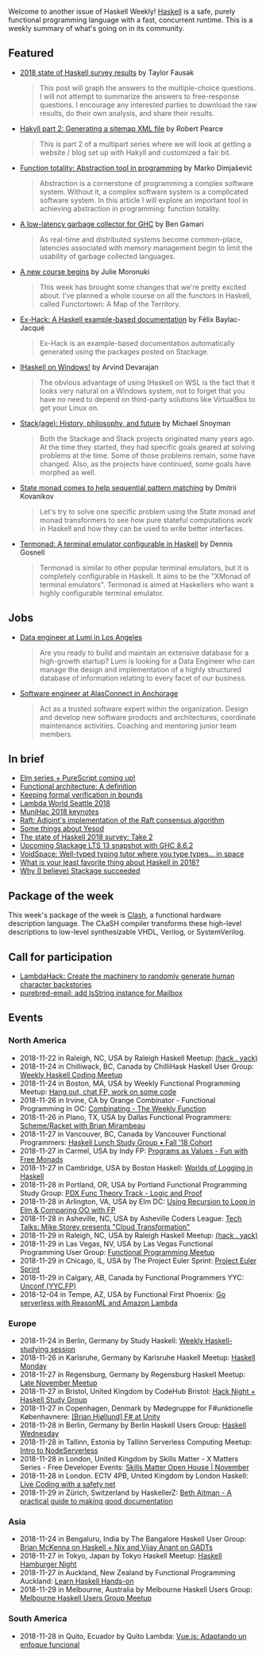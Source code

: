 <!-- 2018-11-22 -->

Welcome to another issue of Haskell Weekly!
[Haskell](https://www.haskell.org) is a safe, purely functional programming language with a fast, concurrent runtime.
This is a weekly summary of what's going on in its community.

## Featured

-   [2018 state of Haskell survey results](https://taylor.fausak.me/2018/11/18/2018-state-of-haskell-survey-results/) by Taylor Fausak

    > This post will graph the answers to the multiple-choice questions. I will not attempt to summarize the answers to free-response questions. I encourage any interested parties to download the raw results, do their own analysis, and share their results.

-   [Hakyll part 2: Generating a sitemap XML file](https://robertwpearce.com/hakyll-pt-2-generating-a-sitemap-xml-file.html) by Robert Pearce

    > This is part 2 of a multipart series where we will look at getting a website / blog set up with Hakyll and customized a fair bit.

-   [Function totality: Abstraction tool in programming](https://dimjasevic.net/marko/2018/11/20/function-totality-abstraction-tool-in-programming/) by Marko Dimjašević

    > Abstraction is a cornerstone of programming a complex software system. Without it, a complex software system is a complicated software system. In this article I will explore an important tool in achieving abstraction in programming: function totality.

-   [A low-latency garbage collector for GHC](https://bgamari.github.io/posts/2018-11-18-nonmoving-gc-for-ghc.html) by Ben Gamari

    > As real-time and distributed systems become common-place, latencies associated with memory management begin to limit the usability of garbage collected languages.

-   [A new course begins](https://typeclasses.com/news/2018-11-new-course-functortown) by Julie Moronuki

    > This week has brought some changes that we're pretty excited about. I've planned a whole course on all the functors in Haskell, called Functortown: A Map of the Territory.

-   [Ex-Hack: A Haskell example-based documentation](https://alternativebit.fr/posts/haskell/ex-hack-alpha/) by Félix Baylac-Jacqué

    > Ex-Hack is an example-based documentation automatically generated using the packages posted on Stackage.

-   [IHaskell on Windows!](https://blog.ramdoot.in/ihaskell-on-windows-c549e6442262) by Arvind Devarajan

    > The obvious advantage of using IHaskell on WSL is the fact that it looks very natural on a Windows system, not to forget that you have no need to depend on third-party solutions like VirtualBox to get your Linux on.

-   [Stack(age): History, philosophy, and future](https://www.snoyman.com/blog/2018/11/stackage-history-philosophy-future) by Michael Snoyman

    > Both the Stackage and Stack projects originated many years ago. At the time they started, they had specific goals geared at solving problems at the time. Some of those problems remain, some have changed. Also, as the projects have continued, some goals have morphed as well.

-   [State monad comes to help sequential pattern matching](https://kowainik.github.io/posts/2018-11-18-state-pattern-matching) by Dmitrii Kovanikov

    > Let's try to solve one specific problem using the State monad and monad transformers to see how pure stateful computations work in Haskell and how they can be used to write better interfaces.

-   [Termonad: A terminal emulator configurable in Haskell](https://functor.tokyo/blog/2018-11-15-termonad) by Dennis Gosnell

    > Termonad is similar to other popular terminal emulators, but it is completely configurable in Haskell. It aims to be the "XMonad of terminal emulators". Termonad is aimed at Haskellers who want a highly configurable terminal emulator.

## Jobs

-   [Data engineer at Lumi in Los Angeles](https://www.lumi.com/jobs/data-engineer)

    > Are you ready to build and maintain an extensive database for a high-growth startup? Lumi is looking for a Data Engineer who can manage the design and implementation of a highly structured database of information relating to every facet of our business.

-   [Software engineer at AlasConnect in Anchorage](https://alasconnect.com/jobs.html)

    > Act as a trusted software expert within the organization. Design and develop new software products and architectures, coordinate maintenance activities. Coaching and mentoring junior team members.

## In brief

-   [Elm series + PureScript coming up!](https://mmhaskell.com/blog/2018/11/19/elm-series-purescript-coming-up)
-   [Functional architecture: A definition](https://blog.ploeh.dk/2018/11/19/functional-architecture-a-definition/)
-   [Keeping formal verification in bounds](https://doisinkidney.com/posts/2018-11-20-fast-verified-structures.html)
-   [Lambda World Seattle 2018](https://www.youtube.com/playlist?list=PL4yAk3UBuBSo8BMnuUPteqj-AJL26tdAs)
-   [MuniHac 2018 keynotes](https://www.youtube.com/playlist?list=PLxxF72uPfQVQ0jz5faMjPbikBIyy1x0n7)
-   [Raft: Adjoint's implementation of the Raft consensus algorithm](https://github.com/adjoint-io/raft/tree/e66accb71e8f883f922368203ecd56ca725e3d71)
-   [Some things about Yesod](https://siskam.link/2018-11-14-some-things-about-yesod.html)
-   [The state of Haskell 2018 survey: Take 2](https://medium.com/barely-functional/the-state-of-haskell-2018-survey-60155f5c1b14)
-   [Upcoming Stackage LTS 13 snapshot with GHC 8.6.2](https://www.stackage.org/blog/2018/11/upcoming-lts-13-ghc-8-6-2)
-   [VoidSpace: Well-typed typing tutor where you type types... in space](https://github.com/ChrisPenner/void-space/tree/0058a78334921cd3efa425c53e900e173c3e3a5f)
-   [What is your least favorite thing about Haskell in 2018?](https://medium.com/@snoyjerk/least-favorite-thing-about-haskal-ef8f80f30733)
-   [Why (I believe) Stackage succeeded](https://www.snoyman.com/blog/2018/11/why-i-believe-stackage-succeeded)

## Package of the week

This week's package of the week is [Clash](https://clash-lang.org),
a functional hardware description language.
The CλaSH compiler transforms these high-level descriptions to low-level synthesizable VHDL, Verilog, or SystemVerilog.

## Call for participation

-   [LambdaHack: Create the machinery to randomly generate human character backstories](https://github.com/LambdaHack/LambdaHack/issues/153)
-   [purebred-email: add IsString instance for Mailbox](https://github.com/purebred-mua/purebred-email/issues/18)

## Events

### North America

- 2018-11-22 in Raleigh, NC, USA by Raleigh Haskell Meetup: [(hack . yack)](https://www.meetup.com/Raleigh-Haskell-Meetup/events/dlwjgqyxpbdc/)
- 2018-11-24 in Chilliwack, BC, Canada by ChilliHask Haskell User Group: [Weekly Haskell Coding Meetup](https://www.meetup.com/BC-HUG/events/hdqxbqyxpbgc/)
- 2018-11-24 in Boston, MA, USA by Weekly Functional Programming Meetup: [Hang out, chat FP, work on some code](https://www.meetup.com/Weekly-Functional-Programming-Meetup/events/vdlnqpyxpbgc/)
- 2018-11-26 in Irvine, CA by Orange Combinator - Functional Programming In OC: [Combinating - The Weekly Function](https://www.meetup.com/orange-combinator/events/lxvjrpyxpbjc/)
- 2018-11-26 in Plano, TX, USA by Dallas Functional Programmers: [Scheme/Racket with Brian Mirambeau](https://www.meetup.com/Dallas-Functional-Programmers/events/wtpfqpyxpbjc/)
- 2018-11-27 in Vancouver, BC, Canada by Vancouver Functional Programmers: [Haskell Lunch Study Group • Fall '18 Cohort](https://www.meetup.com/Vancouver-Functional-Programmers/events/jdnlhqyxpbkc/)
- 2018-11-27 in Carmel, USA by Indy FP: [Programs as Values - Fun with Free Monads](https://www.meetup.com/Indy-FP/events/256189856/)
- 2018-11-27 in Cambridge, USA by Boston Haskell: [Worlds of Logging in Haskell](https://www.meetup.com/Boston-Haskell/events/256227756/)
- 2018-11-28 in Portland, OR, USA by Portland Functional Programming Study Group: [PDX Func Theory Track - Logic and Proof](https://www.meetup.com/Portland-Functional-Programming-Study-Group/events/mpwwbqyxpblc/)
- 2018-11-28 in Arlington, VA, USA by Elm DC: [Using Recursion to Loop in Elm & Comparing OO with FP](https://www.meetup.com/elm-dc/events/plsggqyxpblc/)
- 2018-11-28 in Asheville, NC, USA by Asheville Coders League: [Tech Talks: Mike Storey presents "Cloud Transformation"](https://www.meetup.com/Asheville-Coders-League/events/255957365/)
- 2018-11-29 in Raleigh, NC, USA by Raleigh Haskell Meetup: [(hack . yack)](https://www.meetup.com/Raleigh-Haskell-Meetup/events/dlwjgqyxpbmc/)
- 2018-11-29 in Las Vegas, NV, USA by Las Vegas Functional Programming User Group: [Functional Programming Meetup](https://www.meetup.com/las-vegas-functional-programming/events/jkznkqyxpbmc/)
- 2018-11-29 in Chicago, IL, USA by The Project Euler Sprint: [Project Euler Sprint](https://www.meetup.com/Project-Euler-Sprint/events/ngwzxmyxpbmc/)
- 2018-11-29 in Calgary, AB, Canada by Functional Programmers YYC: [Unconf (YYC.FP)](https://www.meetup.com/Functional-Programmers-YYC/events/jzwglpyxpblb/)
- 2018-12-04 in Tempe, AZ, USA by Functional First Phoenix: [Go serverless with ReasonML and Amazon Lambda](https://www.meetup.com/Functional-First-Phoenix/events/256220538/)

### Europe

- 2018-11-24 in Berlin, Germany by Study Haskell: [Weekly Haskell-studying session](https://www.meetup.com/Study-Haskell/events/btvcmqyxpbgc/)
- 2018-11-26 in Karlsruhe, Germany by Karlsruhe Haskell Meetup: [Haskell Monday](https://www.meetup.com/Karlsruhe-Haskell-Meetup/events/zdzlkqyxpbjc/)
- 2018-11-27 in Regensburg, Germany by Regensburg Haskell Meetup: [Late November Meetup](https://www.meetup.com/Regensburg-Haskell-Meetup/events/255960872/)
- 2018-11-27 in Bristol, United Kingdom by CodeHub Bristol: [Hack Night + Haskell Study Group](https://www.meetup.com/CodeHub-Bristol/events/gvdwfqyxpbkc/)
- 2018-11-27 in Copenhagen, Denmark by Mødegruppe for F#unktionelle Københavnere: [[Brian Hjøllund] F# at Unity](https://www.meetup.com/MoedegruppeFunktionelleKoebenhavnere/events/rqbcdlyxpbkc/)
- 2018-11-28 in Berlin, Germany by Berlin Haskell Users Group: [Haskell Wednesday](https://www.meetup.com/berlinhug/events/pvpwqpyxpblc/)
- 2018-11-28 in Tallinn, Estonia by Tallinn Serverless Computing Meetup: [Intro to NodeServerless](https://www.meetup.com/Tallinn-Serverless-Computing-Meetup/events/256119792/)
- 2018-11-28 in London, United Kingdom by Skills Matter - X Matters Series - Free Developer Events: [Skills Matter Open House | November](https://www.meetup.com/skillsmatter/events/255475458/)
- 2018-11-28 in London. EC1V 4PB, United Kingdom by London Haskell: [Live Coding with a safety net](https://www.meetup.com/London-Haskell/events/256066832/)
- 2018-11-29 in Zürich, Switzerland by HaskellerZ: [Beth Aitman - A practical guide to making good documentation](https://www.meetup.com/HaskellerZ/events/256301621/)

### Asia

- 2018-11-24 in Bengaluru, India by The Bangalore Haskell User Group: [Brian McKenna on Haskell + Nix and Vijay Anant on GADTs](https://www.meetup.com/The-Bangalore-Haskell-User-Group/events/256566003/)
- 2018-11-27 in Tokyo, Japan by Tokyo Haskell Meetup: [Haskell Hamburger Night](https://www.meetup.com/Tokyo-Haskell-Meetup/events/256539620/)
- 2018-11-27 in Auckland, New Zealand by Functional Programming Auckland: [Learn Haskell Hands-on](https://www.meetup.com/Functional-Programming-Auckland/events/256530397/)
- 2018-11-29 in Melbourne, Australia by Melbourne Haskell Users Group: [Melbourne Haskell Users Group Meetup](https://www.meetup.com/Melbourne-Haskell-Users-Group/events/qfptslyxpbmc/)

### South America

- 2018-11-28 in Quito, Ecuador by Quito Lambda: [Vue.js: Adaptando un enfoque funcional](https://www.meetup.com/Quito-Lambda-Meetup/events/mscxlpyxpblc/)
